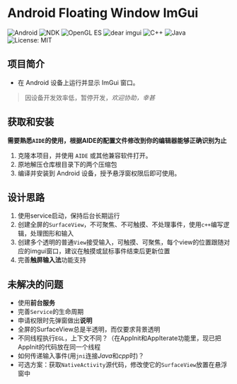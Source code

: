# Android Floating Window ImGui

![Android](https://img.shields.io/badge/Android-7.0%2B-green?logo=android)
![NDK](https://img.shields.io/badge/NDK-21%2B-blue?logo=android)
![OpenGL ES](https://img.shields.io/badge/OpenGL%20ES-3.0%2B-orange?logo=opengl)
![dear imgui](https://img.shields.io/badge/dear%20imgui-1.89%2B-lightgrey?logo=imgui)
![C++](https://img.shields.io/badge/C%2B%2B-17%2B-blue?logo=c%2B%2B)
![Java](https://img.shields.io/badge/Java-8%2B-brightgreen?logo=java)
![License: MIT](https://img.shields.io/badge/License-MIT-yellow)

## 项目简介

- 在 Android 设备上运行并显示 ImGui 窗口。

> 因设备开发效率低，暂停开发，*欢迎协助，幸甚*

## 获取和安装

**需要熟悉`AIDE`的使用，根据AIDE的配置文件修改到你的编辑器能够正确识别为止**

1. 克隆本项目，并使用 `AIDE` 或其他兼容软件打开。
2. 原地解压仓库根目录下的两个压缩包
2. 编译并安装到 Android 设备，授予悬浮窗权限后即可使用。

## 设计思路

1. 使用service启动，保持后台长期运行
2. 创建全屏的`SurfaceView`，不可聚焦、不可触摸、不处理事件，使用`c++`编写逻辑，处理图形和输入
3. 创建多个透明的普通`View`接受输入，可触摸、可聚焦，每个view的位置跟随对应的imgui窗口，建议在触摸或鼠标事件结束后更新位置
4. 完善**触屏输入法**功能支持

## 未解决的问题

- 使用**前台服务**
- 完善`Service`的生命周期
- 申请权限时先弹窗做出**说明**
- 全屏的SurfaceView总是半透明，而仅要求背景透明
- 不同线程执行`EGL`，上下文不同？（在AppInit和AppIterate功能里，现已把AppInit的代码放在同一个线程
- 如何传递输入事件(用`jni`连接*Java*和*cpp*时)？
- 可选方案：获取`NativeActivity`源代码，修改使它的`SurfaceView`放置在悬浮窗中
